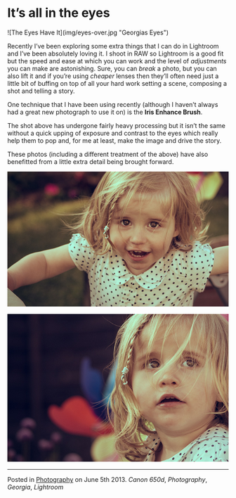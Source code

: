 # It’s all in the eyes

<div class="large-img"> ![The Eyes Have It](img/eyes-over.jpg "Georgias Eyes") </div>

Recently I’ve been exploring some extra things that I can do in Lightroom and I’ve been absolutely loving it.  I shoot in RAW so Lightroom is a good fit but the speed and ease at which you can work and the level of _adjustments_ you can make are astonishing.  Sure, you can _break_ a photo, but you can also lift it and if you’re using _cheaper_ lenses then they’ll often need just a little bit of buffing on top of all your hard work setting a scene, composing a shot and telling a story.

One technique that I have been using recently (although I haven’t always had a great new photograph to use it on) is the __Iris Enhance Brush__.

The shot above has undergone fairly heavy processing but it isn’t the same without a quick upping of exposure and contrast to the eyes which really help them to pop and, for me at least, make the image and drive the story.

These photos (including a different treatment of the above) have also benefitted from a little extra detail being brought forward.

![Vintage Eyes](img/eyes-vintage.jpg)

![Vintage Eyes 02](img/eyes-vintage-02.jpg)

---

Posted in [Photography](../ "Photography") on June 5th 2013.  _Canon 650d_, _Photography_, _Georgia_, _Lightroom_